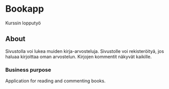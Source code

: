 # Bookapp
Kurssin lopputyö

## About
Sivustolla voi lukea muiden kirja-arvosteluja. Sivustolle voi rekisteröityä, jos haluaa kirjoittaa oman arvostelun. Kirjojen kommentit näkyvät kaikille.

### Business purpose
Application for reading and  commenting books.
